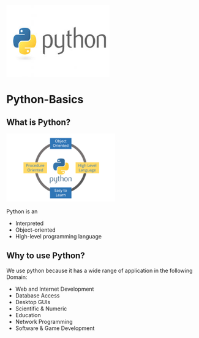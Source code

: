 ![python](/python2.jfif)
# Python-Basics 
## What is Python?
![python](/python3.png)

Python is an 
- Interpreted
- Object-oriented
- High-level programming language  
## Why to use Python?
We use python because it has a wide range of application in the following Domain:
- Web and Internet Development
- Database Access
- Desktop GUIs
- Scientific & Numeric
- Education
- Network Programming
- Software & Game Development
